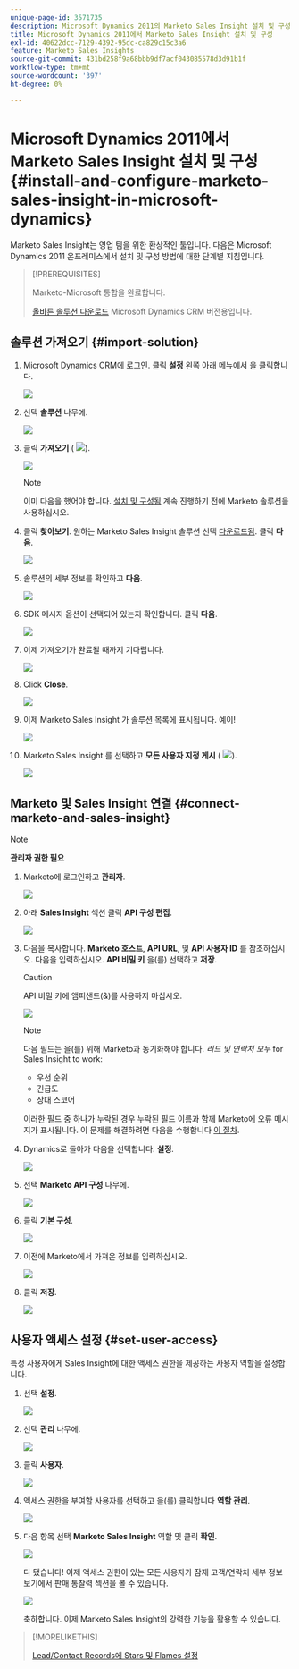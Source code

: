 ```yaml
---
unique-page-id: 3571735
description: Microsoft Dynamics 2011의 Marketo Sales Insight 설치 및 구성 - Marketo 문서 - 제품 설명서
title: Microsoft Dynamics 2011에서 Marketo Sales Insight 설치 및 구성
exl-id: 40622dcc-7129-4392-95dc-ca829c15c3a6
feature: Marketo Sales Insights
source-git-commit: 431bd258f9a68bbb9df7acf043085578d3d91b1f
workflow-type: tm+mt
source-wordcount: '397'
ht-degree: 0%

---
```


# Microsoft Dynamics 2011에서 Marketo Sales Insight 설치 및 구성 {#install-and-configure-marketo-sales-insight-in-microsoft-dynamics}

Marketo Sales Insight는 영업 팀을 위한 환상적인 툴입니다. 다음은 Microsoft Dynamics 2011 온프레미스에서 설치 및 구성 방법에 대한 단계별 지침입니다.

>[!PREREQUISITES]
>
>Marketo-Microsoft 통합을 완료합니다.
>
>[올바른 솔루션 다운로드](/help/marketo/product-docs/marketo-sales-insight/msi-for-microsoft-dynamics/installing/download-the-marketo-sales-insight-solution-for-microsoft-dynamics.md) Microsoft Dynamics CRM 버전용입니다.

## 솔루션 가져오기 {#import-solution}

1. Microsoft Dynamics CRM에 로그인. 클릭 **설정** 왼쪽 아래 메뉴에서 을 클릭합니다.

   ![](assets/image2015-5-4-10-3a39-3a44.png)

1. 선택 **솔루션** 나무에.

   ![](assets/image2015-5-4-10-3a41-3a56.png)

1. 클릭 **가져오기** ( ![](assets/image2015-5-4-10-3a45-3a44.png)).

   ![](assets/image2015-5-4-10-3a42-3a38.png)

   >[!NOTE]
   >
   >이미 다음을 했어야 합니다. [설치 및 구성됨](/help/marketo/product-docs/marketo-sales-insight/msi-for-microsoft-dynamics/installing/install-and-configure-marketo-sales-insight-in-microsoft-dynamics-2011.md) 계속 진행하기 전에 Marketo 솔루션을 사용하십시오.

1. 클릭 **찾아보기**. 원하는 Marketo Sales Insight 솔루션 선택 [다운로드됨](/help/marketo/product-docs/marketo-sales-insight/msi-for-microsoft-dynamics/installing/download-the-marketo-sales-insight-solution-for-microsoft-dynamics.md). 클릭 **다음**.

   ![](assets/image2015-5-4-10-3a55-3a15.png)

1. 솔루션의 세부 정보를 확인하고 **다음**.

   ![](assets/image2015-5-4-10-3a57-3a31.png)

1. SDK 메시지 옵션이 선택되어 있는지 확인합니다. 클릭 **다음**.

   ![](assets/image2015-5-4-11-3a43-3a37.png)

1. 이제 가져오기가 완료될 때까지 기다립니다.

   ![](assets/image2015-5-4-11-3a0-3a58.png)

1. Click **Close**.

   ![](assets/crmhand.png)

1. 이제 Marketo Sales Insight 가 솔루션 목록에 표시됩니다. 예이!

   ![](assets/image2015-5-4-11-3a2-3a37.png)

1. Marketo Sales Insight 를 선택하고 **모든 사용자 지정 게시** ( ![](assets/image2015-5-4-11-3a7-3a8.png)).

   ![](assets/image2015-5-4-11-3a8-3a27.png)

## Marketo 및 Sales Insight 연결  {#connect-marketo-and-sales-insight}

>[!NOTE]
>
>**관리자 권한 필요**

1. Marketo에 로그인하고 **관리자**.

   ![](assets/image2014-12-12-9-3a6-3a50.png)

1. 아래 **Sales Insight** 섹션 클릭 **API 구성 편집**.

   ![](assets/image2014-12-12-9-3a7-3a0.png)

1. 다음을 복사합니다. **Marketo 호스트**, **API URL**, 및 **API 사용자 ID** 를 참조하십시오. 다음을 입력하십시오. **API 비밀 키** 을(를) 선택하고 **저장**.

   >[!CAUTION]
   >
   >API 비밀 키에 앰퍼샌드(&amp;)를 사용하지 마십시오.

   ![](assets/image2015-5-4-11-3a16-3a3.png)

   >[!NOTE]
   >
   >다음 필드는 을(를) 위해 Marketo과 동기화해야 합니다. _리드 및 연락처 모두_ for Sales Insight to work:
   >
   >* 우선 순위
   >* 긴급도
   >* 상대 스코어
   >
   >이러한 필드 중 하나가 누락된 경우 누락된 필드 이름과 함께 Marketo에 오류 메시지가 표시됩니다. 이 문제를 해결하려면 다음을 수행합니다 [이 절차](/help/marketo/product-docs/marketo-sales-insight/msi-for-microsoft-dynamics/setting-up-and-using/required-fields-for-syncing-marketo-with-dynamics.md).

1. Dynamics로 돌아가 다음을 선택합니다. **설정**.

   ![](assets/image2015-5-4-10-3a39-3a44.png)

1. 선택 **Marketo API 구성** 나무에.

   ![](assets/image2015-5-4-11-3a22-3a41.png)

1. 클릭 **기본 구성**.

   ![](assets/image2015-5-4-11-3a26-3a10.png)

1. 이전에 Marketo에서 가져온 정보를 입력하십시오.

   ![](assets/image2015-5-4-11-3a27-3a16.png)

1. 클릭 **저장**.

   ![](assets/image2015-5-4-11-3a28-3a13.png)

## 사용자 액세스 설정 {#set-user-access}

특정 사용자에게 Sales Insight에 대한 액세스 권한을 제공하는 사용자 역할을 설정합니다.

1. 선택 **설정**.

   ![](assets/image2015-5-4-11-3a30-3a54.png)

1. 선택 **관리** 나무에.

   ![](assets/image2015-5-4-11-3a31-3a39.png)

1. 클릭 **사용자**.

   ![](assets/image2015-5-4-11-3a32-3a25.png)

1. 액세스 권한을 부여할 사용자를 선택하고 을(를) 클릭합니다 **역할 관리**.

   ![](assets/image2015-5-4-11-3a35-3a8.png)

1. 다음 항목 선택 **Marketo Sales Insight** 역할 및 클릭 **확인**.

   ![](assets/image2015-5-4-11-3a36-3a59.png)

   다 됐습니다! 이제 액세스 권한이 있는 모든 사용자가 잠재 고객/연락처 세부 정보 보기에서 판매 통찰력 섹션을 볼 수 있습니다.

   ![](assets/image2015-5-4-11-3a39-3a23.png)

   축하합니다. 이제 Marketo Sales Insight의 강력한 기능을 활용할 수 있습니다.

>[!MORELIKETHIS]
>
>[Lead/Contact Records에 Stars 및 Flames 설정](/help/marketo/product-docs/marketo-sales-insight/msi-for-microsoft-dynamics/setting-up-and-using/setting-up-stars-and-flames-for-lead-contact-records.md)
